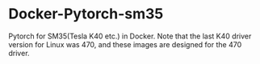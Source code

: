 # Docker-Pytorch-sm35
Pytorch for SM35(Tesla K40 etc.) in Docker.
Note that the last K40 driver version for Linux was 470, and these images are designed for the 470 driver.
